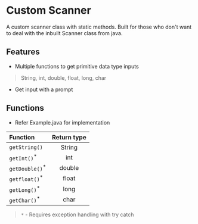 # Custom Scanner

A custom scanner class with static methods.
Built for those who don't want to deal with the inbuilt Scanner class from java.

## Features
- Multiple functions to get primitive data type inputs
 > String, int, double, float, long, char
- Get input with a prompt

## Functions
- Refer Example.java for implementation

|Function                   | Return type   |
| :------------------------ | :-----------: |
|`getString()`              | String        |
|`getInt()`<sup>*</sup>     | int           |
|`getDouble()`<sup>*</sup>  | double        |
|`getfloat()`<sup>*</sup>   | float         |
|`getLong()`<sup>*</sup>    | long          |
|`getChar()`<sup>*</sup>    | char          |
> `*` - Requires exception handling with try catch